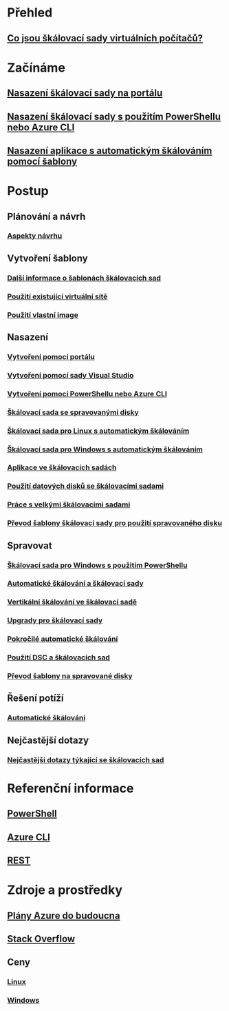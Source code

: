# Přehled
## [Co jsou škálovací sady virtuálních počítačů?](virtual-machine-scale-sets-overview.md)

# Začínáme
## [Nasazení škálovací sady na portálu](virtual-machine-scale-sets-portal-create.md)
## [Nasazení škálovací sady s použitím PowerShellu nebo Azure CLI](virtual-machine-scale-sets-create.md)
## [Nasazení aplikace s automatickým škálováním pomocí šablony](virtual-machine-scale-sets-deploy-scaling-app-template.md)

# Postup
## Plánování a návrh
### [Aspekty návrhu](virtual-machine-scale-sets-design-overview.md)

## Vytvoření šablony
### [Další informace o šablonách škálovacích sad](virtual-machine-scale-sets-mvss-start.md)
### [Použití existující virtuální sítě](virtual-machine-scale-sets-mvss-existing-vnet.md)
### [Použití vlastní image](virtual-machine-scale-sets-mvss-custom-image.md)

## Nasazení
### [Vytvoření pomocí portálu](virtual-machine-scale-sets-portal-create.md)
### [Vytvoření pomocí sady Visual Studio](virtual-machine-scale-sets-vs-create.md)
### [Vytvoření pomocí PowerShellu nebo Azure CLI](virtual-machine-scale-sets-create.md)
### [Škálovací sada se spravovanými disky](virtual-machine-scale-sets-managed-disks.md)
### [Škálovací sada pro Linux s automatickým škálováním](virtual-machine-scale-sets-linux-autoscale.md)
### [Škálovací sada pro Windows s automatickým škálováním](virtual-machine-scale-sets-windows-autoscale.md)
### [Aplikace ve škálovacích sadách](virtual-machine-scale-sets-deploy-app.md)
### [Použití datových disků se škálovacími sadami](virtual-machine-scale-sets-attached-disks.md)
### [Práce s velkými škálovacími sadami](virtual-machine-scale-sets-placement-groups.md)
### [Převod šablony škálovací sady pro použití spravovaného disku](virtual-machine-scale-sets-convert-template-to-md.md)



## Spravovat
### [Škálovací sada pro Windows s použitím PowerShellu](virtual-machine-scale-sets-windows-manage.md)
### [Automatické škálování a škálovací sady](virtual-machine-scale-sets-autoscale-overview.md)
### [Vertikální škálování ve škálovací sadě](virtual-machine-scale-sets-vertical-scale-reprovision.md)
### [Upgrady pro škálovací sady](virtual-machine-scale-sets-upgrade-scale-set.md)
### [Pokročilé automatické škálování](../monitoring-and-diagnostics/insights-advanced-autoscale-virtual-machine-scale-sets.md)
### [Použití DSC a škálovacích sad](virtual-machine-scale-sets-dsc.md)
### [Převod šablony na spravované disky](virtual-machine-scale-sets-convert-template-to-md.md)

## Řešení potíží
### [Automatické škálování](virtual-machine-scale-sets-troubleshoot.md)

## Nejčastější dotazy
### [Nejčastější dotazy týkající se škálovacích sad](virtual-machine-scale-sets-faq.md)

# Referenční informace
## [PowerShell](/powershell/azure/overview)
## [Azure CLI](../virtual-machines/azure-cli-arm-commands.md)
## [REST](/rest/api/virtualmachinescalesets/)

# Zdroje a prostředky
## [Plány Azure do budoucna](https://azure.microsoft.com/roadmap/)
## [Stack Overflow](http://stackoverflow.com/questions/tagged/azure-vm-scale-set)
## Ceny 
### [Linux](https://azure.microsoft.com/pricing/details/virtual-machine-scale-sets/linux/)
### [Windows](https://azure.microsoft.com/pricing/details/virtual-machine-scale-sets/windows/)

